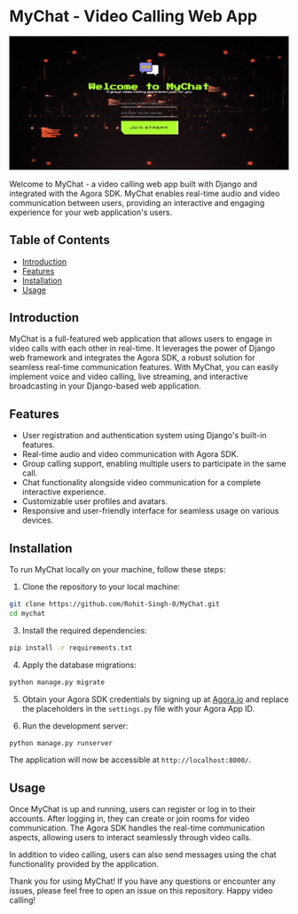 # MyChat - Video Calling Web App

![MyChat Login Page](https://github.com/Rohit-Singh-0/MyChat/blob/main/static/Web%20capture_5-8-2023_17197_127.0.0.1.jpeg)

Welcome to MyChat - a video calling web app built with Django and integrated with the Agora SDK. MyChat enables real-time audio and video communication between users, providing an interactive and engaging experience for your web application's users.

## Table of Contents

- [Introduction](#introduction)
- [Features](#features)
- [Installation](#installation)
- [Usage](#usage)


## Introduction

MyChat is a full-featured web application that allows users to engage in video calls with each other in real-time. It leverages the power of Django web framework and integrates the Agora SDK, a robust solution for seamless real-time communication features. With MyChat, you can easily implement voice and video calling, live streaming, and interactive broadcasting in your Django-based web application.

## Features

- User registration and authentication system using Django's built-in features.
- Real-time audio and video communication with Agora SDK.
- Group calling support, enabling multiple users to participate in the same call.
- Chat functionality alongside video communication for a complete interactive experience.
- Customizable user profiles and avatars.
- Responsive and user-friendly interface for seamless usage on various devices.

## Installation

To run MyChat locally on your machine, follow these steps:

1. Clone the repository to your local machine:

```bash
git clone https://github.com/Rohit-Singh-0/MyChat.git
cd mychat
```

3. Install the required dependencies:

```bash
pip install -r requirements.txt
```

4. Apply the database migrations:

```bash
python manage.py migrate
```

5. Obtain your Agora SDK credentials by signing up at [Agora.io](https://www.agora.io) and replace the placeholders in the `settings.py` file with your Agora App ID.

6. Run the development server:

```bash
python manage.py runserver
```

The application will now be accessible at `http://localhost:8000/`.

## Usage

Once MyChat is up and running, users can register or log in to their accounts. After logging in, they can create or join rooms for video communication. The Agora SDK handles the real-time communication aspects, allowing users to interact seamlessly through video calls.

In addition to video calling, users can also send messages using the chat functionality provided by the application.


Thank you for using MyChat! If you have any questions or encounter any issues, please feel free to open an issue on this repository. Happy video calling!
